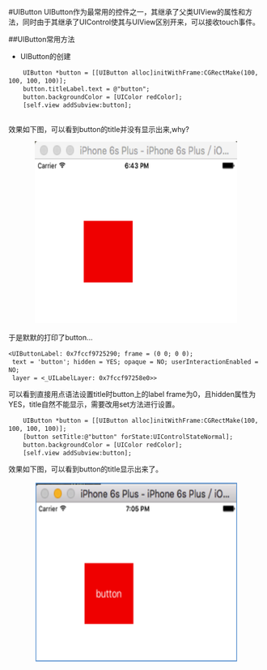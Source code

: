 #UIButton
UIButton作为最常用的控件之一，其继承了父类UIView的属性和方法，同时由于其继承了UIControl使其与UIView区别开来，可以接收touch事件。

##UIButton常用方法

- UIButton的创建

```objc
    UIButton *button = [[UIButton alloc]initWithFrame:CGRectMake(100, 100, 100, 100)];
    button.titleLabel.text = @"button";
    button.backgroundColor = [UIColor redColor];
    [self.view addSubview:button];
    
```
效果如下图，可以看到button的title并没有显示出来,why?
<div align="center">
<img src = "assets/pic2-1.png" width="400" height="360"</>
</div>


于是默默的打印了button...
```objc
<UIButtonLabel: 0x7fccf9725290; frame = (0 0; 0 0);
 text = 'button'; hidden = YES; opaque = NO; userInteractionEnabled = NO; 
 layer = <_UILabelLayer: 0x7fccf97258e0>>
```
可以看到直接用点语法设置title时button上的label frame为0，且hidden属性为YES，title自然不能显示，需要改用set方法进行设置。
```objc
    UIButton *button = [[UIButton alloc]initWithFrame:CGRectMake(100, 100, 100, 100)];
    [button setTitle:@"button" forState:UIControlStateNormal];
    button.backgroundColor = [UIColor redColor];
    [self.view addSubview:button];
```
效果如下图，可以看到button的title显示出来了。
<div align="center">
<img src = "assets/pic2-2.png" width="400" height="360"</>
</div>



